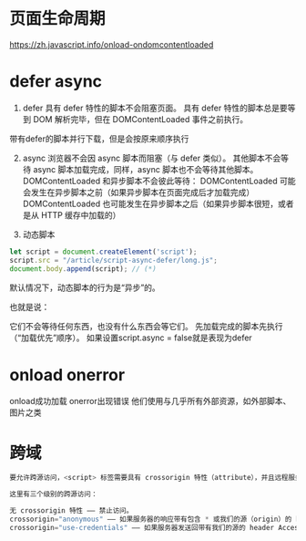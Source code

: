# 页面生命周期
https://zh.javascript.info/onload-ondomcontentloaded

# defer async
1. defer
具有 defer 特性的脚本不会阻塞页面。
具有 defer 特性的脚本总是要等到 DOM 解析完毕，但在 DOMContentLoaded 事件之前执行。

带有defer的脚本并行下载，但是会按原来顺序执行

2. async
浏览器不会因 async 脚本而阻塞（与 defer 类似）。
其他脚本不会等待 async 脚本加载完成，同样，async 脚本也不会等待其他脚本。
DOMContentLoaded 和异步脚本不会彼此等待：
DOMContentLoaded 可能会发生在异步脚本之前（如果异步脚本在页面完成后才加载完成）
DOMContentLoaded 也可能发生在异步脚本之后（如果异步脚本很短，或者是从 HTTP 缓存中加载的）

3. 动态脚本
```js
let script = document.createElement('script');
script.src = "/article/script-async-defer/long.js";
document.body.append(script); // (*)
```

默认情况下，动态脚本的行为是“异步”的。

也就是说：

它们不会等待任何东西，也没有什么东西会等它们。
先加载完成的脚本先执行（“加载优先”顺序）。
如果设置script.async = false就是表现为defer

# onload onerror
onload成功加载
onerror出现错误
他们使用与几乎所有外部资源，如外部脚本、图片之类

# 跨域
```js
要允许跨源访问，<script> 标签需要具有 crossorigin 特性（attribute），并且远程服务器必须提供特殊的 header。

这里有三个级别的跨源访问：

无 crossorigin 特性 —— 禁止访问。
crossorigin="anonymous" —— 如果服务器的响应带有包含 * 或我们的源（origin）的 header Access-Control-Allow-Origin，则允许访问。浏览器不会将授权信息和 cookie 发送到远程服务器。
crossorigin="use-credentials" —— 如果服务器发送回带有我们的源的 header Access-Control-Allow-Origin 和 Access-Control-Allow-Credentials: true，则允许访问。浏览器会将授权信息和 cookie 发送到远程服务器。
```
